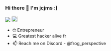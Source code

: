 ### Hi there 👋 I'm jcjms :)
![](https://komarev.com/ghpvc/?username=jcjms&color=brightgreen)
<a href="https://discord.com/users/661582273988263936">
  <img style="border-radius: 4px; height: 20px;" src="https://img.shields.io/badge/Discord-5865F2.svg?style=for-the-badge&logo=Discord&logoColor=white" alt="discord">
</a>

- 🤓 Entrepreneur
- 💻 Greatest hacker alive fr
- 📫 Reach me on Discord - @frog_perspective

<!--[![GitHub stats](https://github-readme-stats.vercel.app/api?username=jcjms&show_icons=true&theme=dark#gh-dark-mode-only)](https://github.com/anuraghazra/github-readme-stats)-->
<!--[![Top Langs](https://github-readme-stats.vercel.app/api/top-langs/?username=jcjms&show_icons=true&theme=dark#gh-dark-mode-only)]-->

